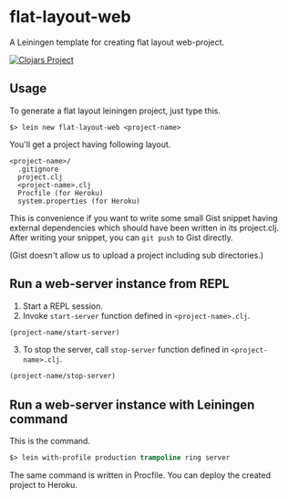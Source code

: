 # flat-layout-web

A Leiningen template for creating flat layout web-project.

[![Clojars Project](http://clojars.org/flat-layout-web/lein-template/latest-version.svg)](http://clojars.org/flat-layout-web/lein-template)

## Usage

To generate a flat layout leiningen project, just type this.

```
$> lein new flat-layout-web <project-name>
```

You'll get a project having following layout.

```
<project-name>/
  .gitignore
  project.clj
  <project-name>.clj
  Procfile (for Heroku)
  system.properties (for Heroku)
```

This is convenience if you want to write some small Gist snippet having external dependencies which should have been written in its project.clj. After writing your snippet, you can ```git push``` to Gist directly.

(Gist doesn't allow us to upload a project including sub directories.)

## Run a web-server instance from REPL

1. Start a REPL session.
2. Invoke ```start-server``` function defined in ```<project-name>.clj```.
```clojure
(project-name/start-server)
```
3. To stop the server, call ```stop-server``` function defined in ```<project-name>.clj```.
```clojure
(project-name/stop-server)
```

## Run a web-server instance with Leiningen command

This is the command.

```clojure
$> lein with-profile production trampoline ring server
```

The same command is written in Procfile. You can deploy the created project to Heroku.
